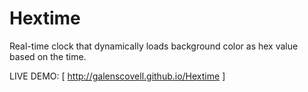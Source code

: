 Hextime
=======

Real-time clock that dynamically loads background color as hex value based on the time.

LIVE DEMO: [ http://galenscovell.github.io/Hextime ]
